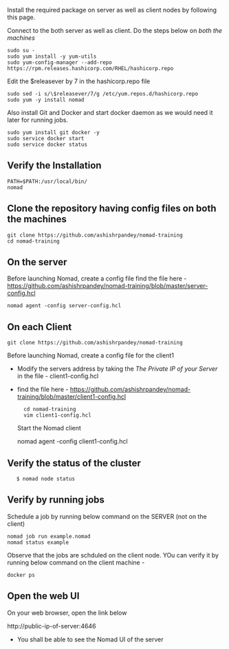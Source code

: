 
Install the required package on server as well as client nodes by following this page. 

Connect to the both server as well as client. 
Do the steps below on *both the machines* 

    sudo su -
    sudo yum install -y yum-utils
    sudo yum-config-manager --add-repo https://rpm.releases.hashicorp.com/RHEL/hashicorp.repo
    
    

Edit the $releasever by 7 in the hashicorp.repo file 

    sudo sed -i s/\$releasever/7/g /etc/yum.repos.d/hashicorp.repo
    sudo yum -y install nomad
    
Also install Git and Docker and start docker daemon as we would need it later for running jobs.

    sudo yum install git docker -y 
    sudo service docker start 
    sudo service docker status 

## Verify the Installation

    PATH=$PATH:/usr/local/bin/
    nomad
    

## Clone the repository having config files on both the machines 

    git clone https://github.com/ashishrpandey/nomad-training
    cd nomad-training

## On the server 

Before launching Nomad, create a config file 
find the file here - 
https://github.com/ashishrpandey/nomad-training/blob/master/server-config.hcl

    nomad agent -config server-config.hcl

## On each Client



    git clone https://github.com/ashishrpandey/nomad-training
  
    
   Before launching Nomad, create a config file for the client1
- Modify the servers address by taking the *The Private IP of your Server* in the file - client1-config.hcl 
- find the file here - https://github.com/ashishrpandey/nomad-training/blob/master/client1-config.hcl

   
        cd nomad-training
        vim client1-config.hcl
    
  Start the Nomad client
    
    nomad agent -config client1-config.hcl
    

## Verify the status of the cluster 

       $ nomad node status

## Verify by running jobs 

Schedule a job by running below command on the SERVER (not on the client)

    nomad job run example.nomad
    nomad status example
    
    
Observe that the jobs are schduled on the client node. YOu can verify it by running below command on the client machine - 

    docker ps 
    
## Open the web UI
On your web browser, open the link below 

http://public-ip-of-server:4646
        
- You shall be able to see the Nomad UI of the server 
    
    
    
